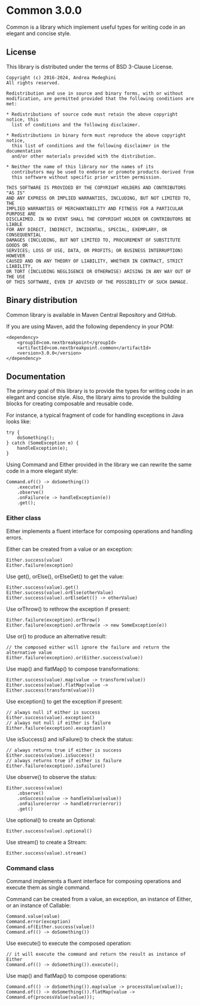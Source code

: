 # Common 3.0.0

Common is a library which implement useful types for writing code in an elegant and concise style.

## License

This library is distributed under the terms of BSD 3-Clause License.

    Copyright (c) 2016-2024, Andrea Medeghini
    All rights reserved.

    Redistribution and use in source and binary forms, with or without
    modification, are permitted provided that the following conditions are met:

    * Redistributions of source code must retain the above copyright notice, this
      list of conditions and the following disclaimer.

    * Redistributions in binary form must reproduce the above copyright notice,
      this list of conditions and the following disclaimer in the documentation
      and/or other materials provided with the distribution.

    * Neither the name of this library nor the names of its
      contributors may be used to endorse or promote products derived from
      this software without specific prior written permission.

    THIS SOFTWARE IS PROVIDED BY THE COPYRIGHT HOLDERS AND CONTRIBUTORS "AS IS"
    AND ANY EXPRESS OR IMPLIED WARRANTIES, INCLUDING, BUT NOT LIMITED TO, THE
    IMPLIED WARRANTIES OF MERCHANTABILITY AND FITNESS FOR A PARTICULAR PURPOSE ARE
    DISCLAIMED. IN NO EVENT SHALL THE COPYRIGHT HOLDER OR CONTRIBUTORS BE LIABLE
    FOR ANY DIRECT, INDIRECT, INCIDENTAL, SPECIAL, EXEMPLARY, OR CONSEQUENTIAL
    DAMAGES (INCLUDING, BUT NOT LIMITED TO, PROCUREMENT OF SUBSTITUTE GOODS OR
    SERVICES; LOSS OF USE, DATA, OR PROFITS; OR BUSINESS INTERRUPTION) HOWEVER
    CAUSED AND ON ANY THEORY OF LIABILITY, WHETHER IN CONTRACT, STRICT LIABILITY,
    OR TORT (INCLUDING NEGLIGENCE OR OTHERWISE) ARISING IN ANY WAY OUT OF THE USE
    OF THIS SOFTWARE, EVEN IF ADVISED OF THE POSSIBILITY OF SUCH DAMAGE.

## Binary distribution

Common library is available in Maven Central Repository and GitHub.

If you are using Maven, add the following dependency in your POM:

    <dependency>
        <groupId>com.nextbreakpoint</groupId>
        <artifactId>com.nextbreakpoint.common</artifactId>
        <version>3.0.0</version>
    </dependency>

## Documentation

The primary goal of this library is to provide the types for writing code in an elegant and concise style.
Also, the library aims to provide the building blocks for creating composable and reusable code.   

For instance, a typical fragment of code for handling exceptions in Java looks like:

    try {
        doSomething();
    } catch (SomeException e) {
        handleException(e);
    }

Using Command and Either provided in the library we can rewrite the same code in a more elegant style:

    Command.of(() -> doSomething())
        .execute()
        .observe()
        .onFailure(e -> handleException(e))
        .get();

### Either class

Either implements a fluent interface for composing operations and handling errors.

Either can be created from a value or an exception:

    Either.success(value)
    Either.failure(exception)

Use get(), orElse(), orElseGet() to get the value:

    Either.success(value).get()
    Either.success(value).orElse(otherValue)
    Either.success(value).orElseGet(() -> otherValue)

Use orThrow() to rethrow the exception if present:

    Either.failure(exception).orThrow()
    Either.failure(exception).orThrow(e -> new SomeException(e))

Use or() to produce an alternative result:

    // the composed either will ignore the failure and return the alternative value
    Either.failure(exception).or(Either.success(value))

Use map() and flatMap() to compose transformations:

    Either.success(value).map(value -> transform(value))
    Either.success(value).flatMap(value -> Either.success(transform(value)))

Use exception() to get the exception if present:

    // always null if either is success
    Either.success(value).exception()
    // always not null if either is failure
    Either.failure(exception).exception()

Use isSuccess() and isFailure() to check the status:

    // always returns true if either is success
    Either.success(value).isSuccess()
    // always returns true if either is failure
    Either.failure(exception).isFailure()

Use observe() to observe the status:

    Either.success(value)
        .observe()
        .onSuccess(value -> handleValue(value))
        .onFailure(error -> handleError(error))
        .get()

Use optional() to create an Optional:

    Either.success(value).optional()

Use stream() to create a Stream:

    Either.success(value).stream()

### Command class

Command implements a fluent interface for composing operations and execute them as single command.

Command can be created from a value, an exception, an instance of Either, or an instance of Callable:

    Command.value(value)
    Command.error(exception)
    Command.of(Either.success(value))
    Command.of(() -> doSomething())

Use execute() to execute the composed operation:

    // it will execute the command and return the result as instance of Either
    Command.of(() -> doSomething()).execute();

Use map() and flatMap() to compose operations:

    Command.of(() -> doSomething()).map(value -> processValue(value));
    Command.of(() -> doSomething()).flatMap(value -> Command.of(processValue(value)));

